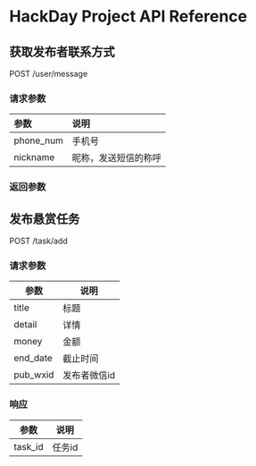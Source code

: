 # HackDay Project API Reference


## 获取发布者联系方式
POST /user/message

### 请求参数
|参数      |说明                   |
|:-------|:--------------------|
|phone_num|手机号|
|nickname|昵称，发送短信的称呼|

### 返回参数


## 发布悬赏任务
POST /task/add

### 请求参数
| 参数 | 说明 |
|--------|--------|
|title|标题|
|detail|详情|
|money|金额|
|end_date|截止时间|
|pub_wxid|发布者微信id|

### 响应
| 参数 | 说明 |
|--------|--------|
|task_id|任务id|



